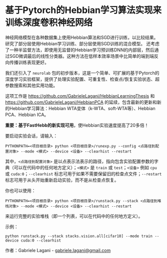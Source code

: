 # 基于Pytorch的Hebbian学习算法实现来训练深度卷积神经网络

神经网络模型在各种数据集上使用Hebbian算法和SGD进行训练，以比较结果。
研究了部分层使用Hebbian学习训练、部分层使用SGD训练的混合模型。
还考虑了一种半监督方法，即使用无监督的Hebbian学习预训练DNN的内部层，然后通过SGD微调最后的线性分类器。这种方法在低样本效率场景中比简单的端到端反向传播训练表现更好。

我们还引入了 `neurolab` 包的初步版本，这是一个简单、可扩展的基于Pytorch的深度学习实验框架，提供了处理实验配置、可重复性、检查点/恢复实验状态、超参数搜索和其他实用功能。

这项工作是 https://github.com/GabrieleLagani/HebbianLearningThesis 和 https://github.com/GabrieleLagani/HebbianPCA 的延续，包含最新的更新和新的Hebbian学习算法：Hebbian WTA变体（k-WTA、soft-WTA等）、Hebbian PCA、Hebbian ICA。

**重要：基于FastHebb的新实现可用**，使Hebbian实验速度提高了20多倍！

要启动实验会话，请输入：
```
PYTHONPATH=<项目根目录> python <项目根目录>/runexp.py --config <点路径到配置对象> --mode <模式> --device <设备> --clearhist --restart
```
其中，`<点路径到配置对象>` 是以点表示法表示的路径，指向包含实验配置参数的字典（可以在代码中的任何地方定义）；`<模式>` 是 `train` 或 `test`；`<设备>` 例如 `cpu` 或 `cuda:0`；`--clearhist` 标志可用于如果不需要保留旧的检查点文件；`--restart` 标志可用于从头开始重新启动实验，而不是从检查点恢复。

你也可以使用：
```
PYTHONPATH=<项目根目录> python <项目根目录>/runstack.py --stack <点路径到堆栈对象> --mode <模式> --device <设备> --clearhist --restart
```
来运行完整的实验堆栈（即一个列表，可以在代码中的任何地方定义）。

示例：
```
python runstack.py --stack stacks.vision.all[cifar10] --mode train --device cuda:0 --clearhist
```

作者：Gabriele Lagani - gabriele.lagani@gmail.com
